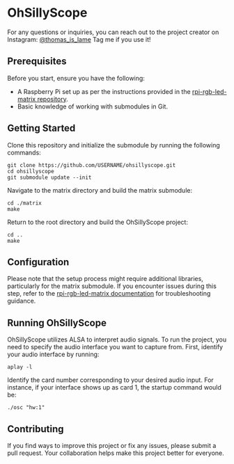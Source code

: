 # OhSillyScope
For any questions or inquiries, you can reach out to the project creator on Instagram: [@thomas_is_lame](https://www.instagram.com/thomas_is_lame/)
Tag me if you use it! 

## Prerequisites
Before you start, ensure you have the following:

- A Raspberry Pi set up as per the instructions provided in the [rpi-rgb-led-matrix repository](https://github.com/hzeller/rpi-rgb-led-matrix).
- Basic knowledge of working with submodules in Git.

## Getting Started
Clone this repository and initialize the submodule by running the following commands:

```
git clone https://github.com/USERNAME/ohsillyscope.git
cd ohsillyscope
git submodule update --init
```

Navigate to the matrix directory and build the matrix submodule:

```
cd ./matrix
make
```

Return to the root directory and build the OhSillyScope project:

```
cd ..
make
```

## Configuration 
Please note that the setup process might require additional libraries, particularly for the matrix submodule. If you encounter issues during this step, refer to the [rpi-rgb-led-matrix documentation](https://github.com/hzeller/rpi-rgb-led-matrix) for troubleshooting guidance.

## Running OhSillyScope
OhSillyScope utilizes ALSA to interpret audio signals. To run the project, you need to specify the audio interface you want to capture from. First, identify your audio interface by running:

```
aplay -l
```

Identify the card number corresponding to your desired audio input. For instance, if your interface shows up as card 1, the startup command would be:

```
./osc "hw:1"
```

## Contributing
If you find ways to improve this project or fix any issues, please submit a pull request. Your collaboration helps make this project better for everyone.
